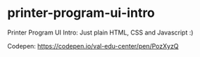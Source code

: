 # printer-program-ui-intro
Printer Program UI Intro: Just plain HTML, CSS and Javascript :) 

Codepen: https://codepen.io/val-edu-center/pen/PozXyzQ

